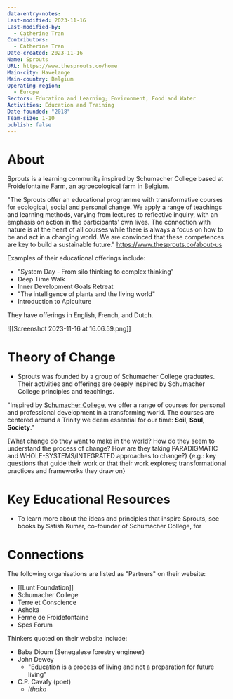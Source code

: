 ```yaml
---
data-entry-notes: 
Last-modified: 2023-11-16
Last-modified-by:
  - Catherine Tran
Contributors:
  - Catherine Tran
Date-created: 2023-11-16
Name: Sprouts
URL: https://www.thesprouts.co/home
Main-city: Havelange
Main-country: Belgium
Operating-region:
  - Europe
Sectors: Education and Learning; Environment, Food and Water
Activities: Education and Training
Date-founded: "2018"
Team-size: 1-10
publish: false
---
```


# About

Sprouts is a learning community inspired by Schumacher College based at Froidefontaine Farm, an agroecological farm in Belgium.

"The Sprouts offer an educational programme with transformative courses for ecological, social and personal change. We apply a range of teachings and learning methods, varying from lectures to reflective inquiry, with an emphasis on action in the participants’ own lives. The connection with nature is at the heart of all courses while there is always a focus on how to be and act in a changing world. We are convinced that these competences are key to build a sustainable future."
https://www.thesprouts.co/about-us

Examples of their educational offerings include:
- "System Day - From silo thinking to complex thinking"
- Deep Time Walk
- Inner Development Goals Retreat
- "The intelligence of plants and the living world"
- Introduction to Apiculture

They have offerings in English, French, and Dutch.


![[Screenshot 2023-11-16 at 16.06.59.png]]

# Theory of Change

- Sprouts was founded by a group of Schumacher College graduates. Their activities and offerings are deeply inspired by Schumacher College principles and teachings. 

"Inspired by [Schumacher College](https://www.schumachercollege.org.uk/), we offer a range of courses for personal and professional development in a transforming world. The courses are centered around a Trinity we deem essential for our time: **Soil**, **Soul**, **Society**."


{What change do they want to make in the world? How do they seem to understand the process of change? How are they taking PARADIGMATIC and WHOLE-SYSTEMS/INTEGRATED approaches to change?}
{e.g.: key questions that guide their work or that their work explores; transformational practices and frameworks they draw on}

# Key Educational Resources

- To learn more about the ideas and principles that inspire Sprouts, see books by Satish Kumar, co-founder of Schumacher College, for 

# Connections

The following organisations are listed as "Partners" on their website:
- [[Lunt Foundation]]
- Schumacher College
- Terre et Conscience
- Ashoka
- Ferme de Froidefontaine
- Spes Forum

Thinkers quoted on their website include:
- Baba Dioum (Senegalese forestry engineer)
- John Dewey
	- "Education is a process of living and not a preparation for future living"
- C.P. Cavafy (poet)
	- *Ithaka*

